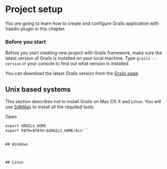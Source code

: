 # Project setup

You are going to learn how to create and configure Grails application with Vaadin plugin in this chapter.

### Before you start

Before you start creating new project with Grails framework, make sure the latest version of Grails is installed on your local machine. Type `grails --version` in your console to find out what version is installed.

You can download the latest Grails version from the [Grails page](https://grails.org/download.html). 

## Unix based systems

This section describes hot to install Grails on Mac OS X and Linux. You will use [SdkMan](http://sdkman.io/usage.html) to install all the requited tools. 

Open 


```GRAILS_HOME=/Users/steve/Documents/Libraries/grails-3.1.7
export GRAILS_HOME
export PATH=$PATH:$GRAILS_HOME/bin```


## Windows



## Linux




